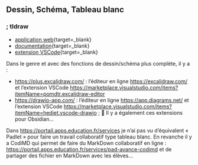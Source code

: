 ## Dessin, Schéma, Tableau blanc
### ; tldraw
- [application web](https://www.tldraw.com/){target=_blank}
- [documentation](https://tldraw.dev/introduction){target=_blank}
- [extension VSCode](https://marketplace.visualstudio.com/items?itemName=tldraw-org.tldraw-vscode){target=_blank}


Dans le genre et avec des fonctions de dessin/schéma plus complète, il y a :
-	https://plus.excalidraw.com/ : l’éditeur en ligne https://excalidraw.com/ et l’extension VSCode https://marketplace.visualstudio.com/items?itemName=pomdtr.excalidraw-editor
-	https://drawio-app.com/ : l’éditeur en ligne  https://app.diagrams.net/ et l’extension VSCode https://marketplace.visualstudio.com/items?itemName=hediet.vscode-drawio ;
	Il y a également ces extensions pour Obsidian…


Dans https://portail.apps.education.fr/services je n’ai pas vu d’équivalent « Padlet » pour faire un travail collaboratif type tableau blanc.
En revanche il y a CodiMD qui permet de faire du MarkDown collaboratif en ligne : https://portail.apps.education.fr/services/pad-avance-codimd et de partager des fichier en MarkDown avec les élèves…

